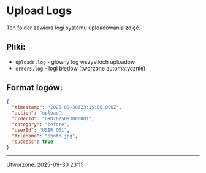 # Upload Logs

Ten folder zawiera logi systemu uploadowania zdjęć.

## Pliki:
- `uploads.log` - główny log wszystkich uploadów
- `errors.log` - logi błędów (tworzone automatycznie)

## Format logów:
```json
{
  "timestamp": "2025-09-30T23:15:00.000Z",
  "action": "upload",
  "orderId": "ORD2025093000001", 
  "category": "before",
  "userId": "USER_001",
  "filename": "photo.jpg",
  "success": true
}
```

---
Utworzone: 2025-09-30 23:15